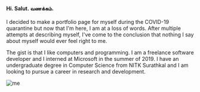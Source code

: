 #### Hi. Salut. வணக்கம்.
I decided to make a portfolio page for myself during the COVID-19 quarantine but now that I'm here, I am at a loss of words. After multiple attempts at describing myself, I've come to the conclusion that nothing I say about myself would ever feel right to me.

The gist is that I like computers and programming. I am a freelance software developer and I interned at Microsoft in the summer of 2019.  I have an undergraduate degree in Computer Science from NITK Surathkal and I am looking to pursue a career in research and development.

<div class="medium-spacer"> </div>

![me](assets/images/me.webp)